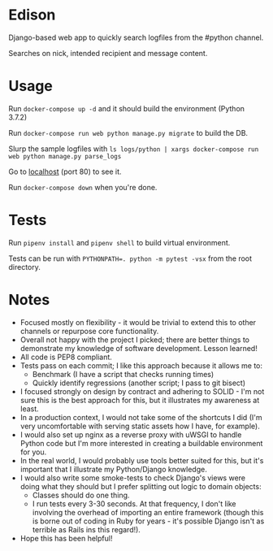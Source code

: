 # Edison

Django-based web app to quickly search logfiles from the #python channel. 

Searches on nick, intended recipient and message content.

# Usage

Run `docker-compose up -d` and it should build the environment (Python 3.7.2)

Run `docker-compose run web python manage.py migrate` to build the DB.

Slurp the sample logfiles with `ls logs/python | xargs docker-compose run web python manage.py parse_logs`

Go to [localhost](http://127.0.0.1) (port 80) to see it.

Run `docker-compose down` when you're done.

# Tests

Run `pipenv install` and `pipenv shell` to build virtual environment.

Tests can be run with  `PYTHONPATH=. python -m pytest -vsx` from the root directory.

# Notes

  - Focused mostly on flexibility - it would be trivial to extend this to other channels or repurpose core functionality.
  - Overall not happy with the project I picked; there are better things to demonstrate my knowledge of software development. Lesson learned!
  - All code is PEP8 compliant.
  - Tests pass on each commit; I like this approach because it allows me to:
    - Benchmark (I have a script that checks running times) 
    - Quickly identify regressions (another script; I pass to git bisect)
  - I focused strongly on design by contract and adhering to SOLID - I'm not sure this is the best approach for this, but it illustrates my awareness at least.
  - In a production context, I would not take some of the shortcuts I did (I'm very uncomfortable with serving static assets how I have, for example).
  - I would also set up nginx as a reverse proxy with uWSGI to handle Python code but I'm more interested in creating a buildable environment for you.
  - In the real world, I would probably use tools better suited for this, but it's important that I illustrate my Python/Django knowledge.
  - I would also write some smoke-tests to check Django's views were doing what they should but I prefer splitting out logic to domain objects:
    - Classes should do one thing.
    - I run tests every 3-30 seconds. At that frequency, I don't like involving the overhead of importing an entire framework (though this is borne out of coding in Ruby for years - it's possible Django isn't as terrible as Rails ins this regard!).
  - Hope this has been helpful!
